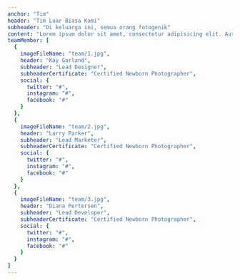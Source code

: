 ```yaml
---
anchor: "Tim"
header: "Tim Luar Biasa Kami"
subheader: "Di keluarga ini, semua orang fotogenik"
content: "Lorem ipsum dolor sit amet, consectetur adipisicing elit. Aut eaque, laboriosam veritatis, quos non quis ad perspiciatis, totam corporis ea, alias ut unde."
teamMember: [
  {
    imageFileName: "team/1.jpg",
    header: "Kay Garland",
    subheader: "Lead Designer",
    subheaderCertificate: "Certified Newborn Photographer",
    social: {
      twitter: "#",
      instagram: "#",
      facebook: "#"
    }
  },
  {
    imageFileName: "team/2.jpg",
    header: "Larry Parker",
    subheader: "Lead Marketer",
    subheaderCertificate: "Certified Newborn Photographer",
    social: {
      twitter: "#",
      instagram: "#",
      facebook: "#"
    }
  },
  {
    imageFileName: "team/3.jpg",
    header: "Diana Pertersen",
    subheader: "Lead Developer",
    subheaderCertificate: "Certified Newborn Photographer",
    social: {
      twitter: "#",
      instagram: "#",
      facebook: "#"
    }
  }
]
---
```

